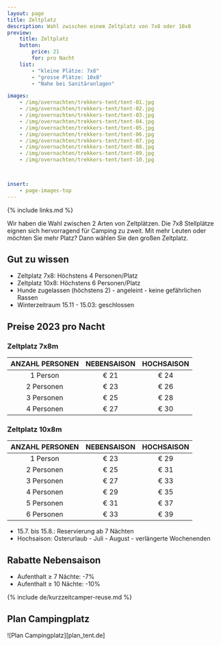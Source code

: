 ```yaml
---
layout: page
title: Zeltplatz
description: Wahl zwischen einem Zeltplatz von 7x8 oder 10x8
preview:
    title: Zeltplatz
    button:
        price: 21
        for: pro Nacht
    list:
        - "kleine Plätze: 7x8"
        - "grosse Plätze: 10x8"
        - "Nahe bei Sanitäranlagen"

images:
    - /img/overnachten/trekkers-tent/tent-01.jpg
    - /img/overnachten/trekkers-tent/tent-02.jpg
    - /img/overnachten/trekkers-tent/tent-03.jpg
    - /img/overnachten/trekkers-tent/tent-04.jpg
    - /img/overnachten/trekkers-tent/tent-05.jpg
    - /img/overnachten/trekkers-tent/tent-06.jpg
    - /img/overnachten/trekkers-tent/tent-07.jpg
    - /img/overnachten/trekkers-tent/tent-08.jpg
    - /img/overnachten/trekkers-tent/tent-09.jpg
    - /img/overnachten/trekkers-tent/tent-10.jpg



insert:
    - page-images-top
---
```

{% include links.md %}

Wir haben die Wahl zwischen 2 Arten von Zeltplätzen. Die 7x8 Stellplätze eignen sich hervorragend für Camping zu zweit. Mit mehr Leuten oder möchten Sie mehr Platz? Dann wählen Sie den großen Zeltplatz.

## Gut zu wissen

- Zeltplatz 7x8: Höchstens 4 Personen/Platz
- Zeltplatz 10x8: Höchstens 6 Personen/Platz
- Hunde zugelassen (höchstens 2) - angeleint - keine gefährlichen Rassen
- Winterzeitraum 15.11 - 15.03: geschlossen


## Preise 2023 pro Nacht

### Zeltplatz 7x8m

ANZAHL PERSONEN | NEBENSAISON | HOCHSAISON      
:-------------:|:-----------:|:-----------:|
1 Person       |€ 21         |€ 24     
2 Personen     |€ 23         |€ 26           
3 Personen     |€ 25         |€ 28
4 Personen     |€ 27         |€ 30     

### Zeltplatz 10x8m

ANZAHL PERSONEN | NEBENSAISON | HOCHSAISON      
:-------------:|:-----------:|:-----------:|
1 Person       |€ 23         |€ 29      
2 Personen     |€ 25         |€ 31           
3 Personen     |€ 27         |€ 33
4 Personen     |€ 29         |€ 35     
5 Personen     |€ 31         |€ 37
6 Personen     |€ 33         |€ 39

* 15.7. bis 15.8.: Reservierung ab 7 Nächten
* Hochsaison: Osterurlaub - Juli - August - verlängerte Wochenenden

## Rabatte Nebensaison

- Aufenthalt ≥ 7 Nächte: -7%
- Aufenthalt ≥ 10 Nächte: -10%

{% include de/kurzzeitcamper-reuse.md %}

## Plan Campingplatz

![Plan Campingplatz][plan_tent.de]
